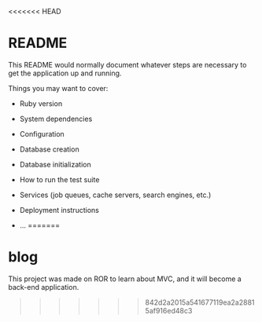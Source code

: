 <<<<<<< HEAD
# README

This README would normally document whatever steps are necessary to get the
application up and running.

Things you may want to cover:

* Ruby version

* System dependencies

* Configuration

* Database creation

* Database initialization

* How to run the test suite

* Services (job queues, cache servers, search engines, etc.)

* Deployment instructions

* ...
=======
# blog
This project was made on ROR to learn about MVC, and it will become a back-end application. 
>>>>>>> 842d2a2015a541677119ea2a28815af916ed48c3
